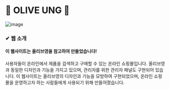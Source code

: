 
# 🛒 OLIVE UNG 🛒

![image](https://github.com/MEONJIYEON/shoppingMall/assets/108587227/c5c7b002-8455-45a8-aabc-79b9b39f7f69)


### ✔ 웹 소개
#### 이 웹사이트는 올리브영을 참고하여 만들었습니다! 
사용자들이 온라인에서 제품을 검색하고 구매할 수 있는 온라인 쇼핑몰입니다.  올리브영과 동일한 디자인과 기능을 가지고 있으며, 관리자를 위한 관리자 패널도 구현되어 있습니다. 이 웹사이트는 올리브영의 디자인과 기능을 모방하여 구현되었으며, 온라인 쇼핑몰을 운영하고자 하는 사람들에게 사용되기 위해 만들어졌습니다.
